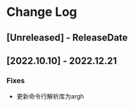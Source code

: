 # Change Log

<!-- next-header -->

## [Unreleased] - ReleaseDate

## [2022.10.10] - 2022.12.21

### Fixes

- 更新命令行解析库为argh